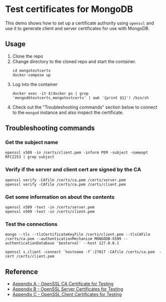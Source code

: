 # Test certificates for MongoDB

This demo shows how to set up a certificate authority using `openssl` and use it to generate client and server certificates for use with MongoDB.

## Usage

1. Clone the repo
1. Change directory to the cloned repo and start the container.
   ```
   cd mongotestcerts
   docker-compose up
   ```
1. Log into the container
   ```
   docker exec -it $(docker ps | grep 'mongodbtestcerts_mongotestcerts' | awk '{print $1}') /bin/sh
   ```
1. Check out the "Troubleshooting commands" section below to connect to the `mongod` instance and also inspect the certificate.

## Troubleshooting commands

### Get the subject name
```
openssl x509 -in /certs/client.pem -inform PEM -subject -nameopt RFC2253 | grep subject
```

### Verify if the server and client cert are signed by the CA
```
openssl verify -CAfile /certs/ca.pem /certs/server.pem
openssl verify -CAfile /certs/ca.pem /certs/client.pem
```

### Get some information on about the contents
```
openssl x509 -text -in /certs/server.pem
openssl x509 -text -in /certs/client.pem
```

### Test the connections
```
mongo --tls --tlsCertificateKeyFile /certs/client.pem --tlsCAFile /certs/ca.pem --authenticationMechanism MONGODB-X509 --authenticationDatabase '$external' --host 127.0.0.1

openssl s_client -connect `hostname -f`:27017 -CAfile /certs/ca.pem  -cert /certs/client.pem
```

## Reference

- [Appendix A - OpenSSL CA Certificate for Testing](https://docs.mongodb.com/manual/appendix/security/appendixA-openssl-ca/)
- [Appendix B - OpenSSL Server Certificates for Testing](https://docs.mongodb.com/manual/appendix/security/appendixB-openssl-server/)
- [Appendix C - OpenSSL Client Certificates for Testing](https://docs.mongodb.com/manual/appendix/security/appendixC-openssl-client/)
